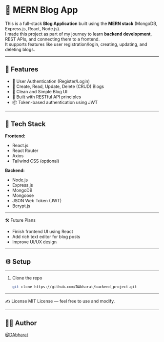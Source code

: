 # 📝 MERN Blog App

This is a full-stack **Blog Application** built using the **MERN stack** (MongoDB, Express.js, React, Node.js).  
I made this project as part of my journey to learn **backend development**, REST APIs, and connecting them to a frontend.  
It supports features like user registration/login, creating, updating, and deleting blogs.

---

## 🚀 Features

- 🔐 User Authentication (Register/Login)
- 📝 Create, Read, Update, Delete (CRUD) Blogs
- 🧾 Clean and Simple Blog UI
- 🔧 Built with RESTful API principles
- 📦 Token-based authentication using JWT

---

## 📁 Tech Stack

**Frontend:**  
- React.js  
- React Router  
- Axios  
- Tailwind CSS (optional)

**Backend:**  
- Node.js  
- Express.js  
- MongoDB  
- Mongoose  
- JSON Web Token (JWT)  
- Bcrypt.js

---

🛠️ Future Plans

- Finish frontend UI using React
- Add rich text editor for blog posts  
- Improve UI/UX design

---


## ⚙️ Setup

---

1. Clone the repo  
   ```bash
   git clone https://github.com/DAbharat/backend_project.git


---


✍️ License
MIT License — feel free to use and modify.


---

## 👨‍💻 Author

[@DAbharat](https://github.com/DAbharat)
